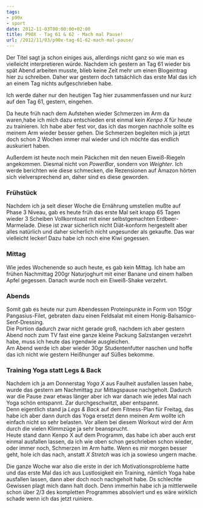 ```yaml
---
tags:
- p90x
- sport
date: 2012-11-03T00:00:00+02:00
title: P90X - Tag 61 & 62 - Mach mal Pause!
url: /2012/11/03/p90x-tag-61-62-mach-mal-pause/
---
```


Der Titel sagt ja schon einiges aus, allerdings nicht ganz so wie man es vielleicht interpretieren würde. Nachdem ich gestern an Tag 61 wieder bis spät Abend arbeiten musste, blieb keine Zeit mehr um einen Blogeintrag hier zu schreiben. Daher war gestern doch tatsächlich das erste Mal das ich an einem Tag nichts aufgeschrieben habe.

Ich werde daher nur den heutigen Tag hier zusammenfassen und nur kurz auf den Tag 61, gestern, eingehen.

Da heute früh nach dem Aufstehen wieder Schmerzen im Arm da waren,habe ich mich dazu entschieden erst einmal kein *Kenpo X* für heute zu trainieren. Ich habe aber fest vor, das ich das morgen nachhole sollte es meinem Arm wieder besser gehen. Die Schmerzen begleiten mich ja jetzt doch schon 2 Wochen immer mal wieder und ich möchte das endlich auskuriert haben.

Außerdem ist heute noch mein Päckchen mit den neuen Eiweiß-Riegeln angekommen. Diesmal nicht von *PowerBar*, sondern von *Weighter*. Ich werde berichten wie diese schmecken, die Rezensionen auf Amazon hörten sich vielversprechend an, daher sind es diese geworden.

### Frühstück
Nachdem ich ja seit dieser Woche die Ernährung umstellen mußte auf Phase 3 Niveau, gab es heute früh das erste Mal seit knapp 65 Tagen wieder 3 Scheiben Vollkorntoast mit einer selbstgemachten Erdbeer-Marmelade. Diese ist zwar sicherlich nicht Diät-konform hergestellt aber alles natürlich und daher sicherlich nicht ungesunder als gekaufte. Das war vielleicht lecker! Dazu habe ich noch eine Kiwi gegessen.

### Mittag
Wie jedes Wochenende so auch heute, es gab kein Mittag. Ich habe am frühen Nachmittag 200gr Naturjoghurt mit einer Banane und einem halben Apfel gegessen. Danach wurde noch ein Eiweiß-Shake verzehrt.

### Abends
Somit gab es heute nur zum Abendessen Proteinpunkte in Form von 150gr Pangasius-Filet, gebraten dazu einen Feldsalat mit einem Honig-Balsamico-Senf-Dressing.  
Die Portion dadurch zwar nicht gerade groß, nachdem ich aber gestern Abend noch zum TV fast eine ganze kleine Packung Salzstangen verzehrt habe, muss ich heute das irgendwie ausgleichen.  
Am Abend werde ich aber wieder 30gr Studentenfutter naschen und hoffe das ich nicht wie gestern Heißhunger auf Süßes bekomme.

### Training Yoga statt Legs & Back
Nachdem ich ja am Donnerstag *Yoga X* aus Faulheit ausfallen lassen habe, wurde das gestern am Nachmittag zur Mittagspause nachgeholt. Dadurch war die Pause zwar etwas länger aber ich war danach wie jedes Mal nach Yoga schön entspannt. Zar durchgeschwitzt, aber entspannt.  
Denn eigentlich stand ja *Legs & Back* auf dem Fitness-Plan für Freitag, das habe ich aber dann durch das Yoga ersetzt denn meinen Arm wollte ich einfach nicht so sehr belasten. Vor allem bei diesem Workout wird der Arm durch die vielen Klimmzüge ja sehr beansprucht.  
Heute stand dann Kenpo X auf dem Programm, das habe ich aber auch erst einmal ausfallen lassen, da ich wie oben schon geschrieben schon wieder, oder immer noch, Schmerzen im Arm hatte. Wenn es mir morgen besser geht, hole ich das nach, anstatt *X Stretch* was ich ja sowieso ungern mache.

Die ganze Woche war also die erste in der ich Motivationsprobleme hatte und das erste Mal das ich aus Lustlosigkeit ein Training, nämlich Yoga habe ausfallen lassen, dann aber doch noch nachgeholt habe. Ds schlechte Gewissen plagt mich dann halt doch. Denn immerhin habe ich ja mittlerweile schon über 2/3 des kompletten Programmes absolviert und es wäre wirklich schade wenn ich das jetzt ruiniere.
